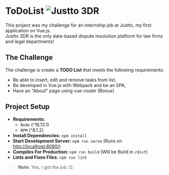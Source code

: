 # ToDoList ![Justto 3DR](https://justto.app/img/logo.2e90c3e0.svg)
This project was my challenge for an internship job at Justto, my first application on Vue.js.  
Justto 3DR is the only data-based dispute resolution platform for law firms and legal departments!  

## The Challenge
The challenge is create a **TODO List** that meets the following requirements:  
- Be able to insert, edit and remove tasks from list,  
- Be developed in Vue.js with Webpack and be an SPA,  
- Have an "About" page using vue-router (Bonus)  

## Project Setup
- **Requirements:**
  - `Node` (^16.13.1)
  - `NPM` (^8.1.2)
- **Install Dependencies:** `npm install`
- **Start Development Server:** `npm run serve` (Runs on [http://localhost:8080/](http://localhost:8080/))
- **Compiles For Production:** `npm run build` (Will be Build in `/dist`)
- **Lints and Fixes Files**: `npm run lint`

> **Note:** Yes, I got the job :D. 
